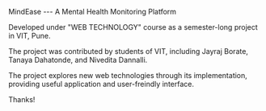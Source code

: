 MindEase --- A Mental Health Monitoring Platform

Developed under "WEB TECHNOLOGY" course as a semester-long project in VIT, Pune.

The project was contributed by students of VIT, including Jayraj Borate, Tanaya Dahatonde, and Nivedita Dannalli.

The project explores new web technologies through its implementation, providing useful application and user-freindly interface.

Thanks!
